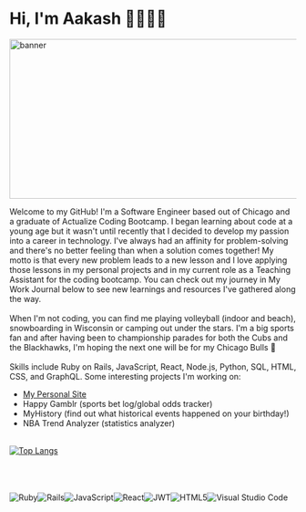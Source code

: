 # Hi, I'm Aakash 👋🧑🏻‍💻
<img src='https://media0.giphy.com/media/v1.Y2lkPTc5MGI3NjExOGQyMWY4MTFmZjUzYzhhM2U0ZjU5NzA1ZWE5MjQ3YjhmMTk5OTRiYiZjdD1n/3nddUmYn4qJfevDnk6/giphy.gif' alt="banner" width="800" height="280"></img><p>
Welcome to my GitHub! I'm a Software Engineer based out of Chicago and a graduate of Actualize Coding Bootcamp. I began learning about code at a young age but it wasn't until recently that I decided to develop my passion into a career in technology. I've always had an affinity for problem-solving and there's no better feeling than when a solution comes together! My motto is that every new problem leads to a new lesson and I love applying those lessons in my personal projects and in my current role as a Teaching Assistant for the coding bootcamp. You can check out my journey in My Work Journal below to see new learnings and resources I've gathered along the way.<br>
<br> When I'm not coding, you can find me playing volleyball (indoor and beach), snowboarding in Wisconsin or camping out under the stars. I'm a big sports fan and after having been to championship parades for both the Cubs and the Blackhawks, I'm hoping the next one will be for my Chicago Bulls 🤞 <br>
<br>Skills include Ruby on Rails, JavaScript, React, Node.js, Python, SQL, HTML, CSS, and GraphQL. Some interesting projects I'm working on:<br>
- [My Personal Site](www.aakashsoni.com)
- Happy Gamblr (sports bet log/global odds tracker)
- MyHistory (find out what historical events happened on your birthday!)<br>
- NBA Trend Analyzer (statistics analyzer)<br><br>

[![Top Langs](https://github-readme-stats.vercel.app/api/top-langs/?username=aakashmsoni&theme=ayu-mirage)](https://github.com/aakashmsoni/github-readme-stats)<br><br>

<br><br>
![Ruby](https://img.shields.io/badge/ruby-%23CC342D.svg?style=for-the-badge&logo=ruby&logoColor=white)![Rails](https://img.shields.io/badge/rails-%23CC0000.svg?style=for-the-badge&logo=ruby-on-rails&logoColor=white)![JavaScript](https://img.shields.io/badge/javascript-%23323330.svg?style=for-the-badge&logo=javascript&logoColor=%23F7DF1E)![React](https://img.shields.io/badge/react-%2320232a.svg?style=for-the-badge&logo=react&logoColor=%2361DAFB)![JWT](https://img.shields.io/badge/JWT-black?style=for-the-badge&logo=JSON%20web%20tokens)![HTML5](https://img.shields.io/badge/html5-%23E34F26.svg?style=for-the-badge&logo=html5&logoColor=white)![Visual Studio Code](https://img.shields.io/badge/Visual%20Studio%20Code-0078d7.svg?style=for-the-badge&logo=visual-studio-code&logoColor=white)
